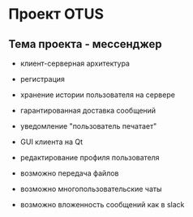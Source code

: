 # Проект OTUS

## Тема проекта - мессенджер

* клиент-серверная архитектура

* регистрация

* хранение истории пользователя на сервере

* гарантированная доставка сообщений

* уведомление "пользователь печатает"

* GUI клиента на Qt

* редактирование профиля пользователя
* возможно передача файлов
* возможно многопользовательские чаты
* возможно вложенность сообщений как в slack

